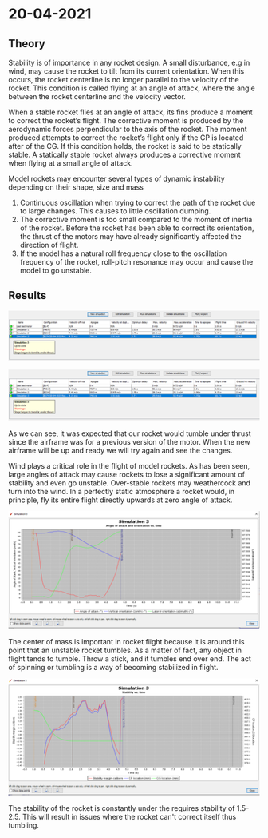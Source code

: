 # 20-04-2021

## Theory

Stability is of importance in any rocket design. A small disturbance, e.g in wind, may cause the rocket to tilt from its current orientation. When this occurs, the rocket centerline is no longer parallel to the velocity of the rocket. This condition is called flying at an angle of attack, where the angle between the rocket centerline and the velocity vector.

When a stable rocket flies at an angle of attack, its fins produce a moment to correct the rocket’s flight. The corrective moment is produced by the aerodynamic forces perpendicular to the axis of the rocket. The moment produced attempts to correct the rocket’s flight only if the CP is located after of the CG. If this condition holds, the rocket is said to be statically stable. A statically stable rocket always produces a corrective moment when flying at a small angle of attack.

Model rockets may encounter several types of dynamic instability depending on their shape, size and mass

1. Continuous oscillation when trying to correct the path of the rocket due to large changes. This causes to little oscillation dumping.
2. The corrective moment is too small compared to the moment of inertia of the rocket. Before the rocket has been able to correct its orientation, the thrust of the motors may have already significantly affected the direction of flight.
3. If the model has a natural roll frequency close to the oscillation frequency of the rocket, roll-pitch resonance may occur and cause the model to go unstable.

## Results

![Simulation results](img/simulationResults1.png)

![Simulation Results](img/simulationResults1.png)

As we can see, it was expected that our rocket would tumble under thrust since the airframe was for a previous version of the motor. When the new airframe will be up and ready we will try again and see the changes.

Wind plays a critical role in the flight of model rockets. As has been seen, large angles of attack may cause rockets to lose a significant amount of stability and even go unstable. Over-stable rockets may weathercock and turn into the wind. In a perfectly static atmosphere a rocket would, in principle, fly its entire flight directly upwards at zero angle of attack.

![Angle of attack graph](img/angleAttackGraph.png)

The center of mass is important in rocket flight because it is around this point that an unstable rocket tumbles. As a matter of fact, any object in flight tends to tumble. Throw a stick, and it tumbles end over end. The act of spinning or tumbling is a way of becoming stabilized in flight.

![Test Stability Graph](img/teststabilitygraph.png)

The stability of the rocket is constantly under the requires stability of 1.5-2.5. This will result in issues where the rocket can't correct itself thus tumbling.
